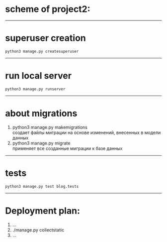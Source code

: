 # scheme of project2:

---
# superuser creation
```
python3 manage.py createsuperuser
```
---
# run local server
```
python3 manage.py runserver
```
---
# about migrations
1. python3 manage.py makemigrations\
создает файлы миграции на основе изменений, внесенных в модели данных
2. python3 manage.py migrate\
применяет все созданные миграции к базе данных
---
# tests
```
python3 manage.py test blog.tests
```
---
# Deployment plan:
1. ...
2. ./manage.py collectstatic
3. ...